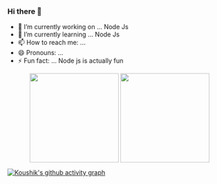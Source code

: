 ### Hi there 👋
<!--
**KoushikDuttaHih7/KoushikDuttaHih7** is a ✨ _special_ ✨ repository because its `README.md` (this file) appears on your GitHub profile.

Here are some ideas to get you started:
-->

- 🔭 I’m currently working on ... Node Js 
- 🌱 I’m currently learning ... Node Js
- 📫 How to reach me: ...
- 😄 Pronouns: ...
- ⚡ Fun fact: ... Node js is actually fun

<p align="center">
<img height=200 align="center" src="https://github-readme-stats.vercel.app/api?username=KoushikDuttaHih7&theme=dark&rank_icon=github&show_icons=true&include_all_commits=true&hide=stars" />
<img height=200 align="center" src="https://github-readme-stats.vercel.app/api/top-langs/?username=KoushikDuttaHih7&layout=compact&theme=dark&langs_count=8&card_width=320" />
</p>

[![Koushik's github activity graph](https://github-readme-activity-graph.vercel.app/graph?username=KoushikDuttaHih7&bg_color=000000&color=ffffff&line=0ecd3e&point=80ffac&area=true&hide_border=true)](https://github.com/ashutosh00710/github-readme-activity-graph)

<!-- - 👯 I’m looking to collaborate on ...
- 🤔 I’m looking for help with ...
- 💬 Ask me about ... -->
